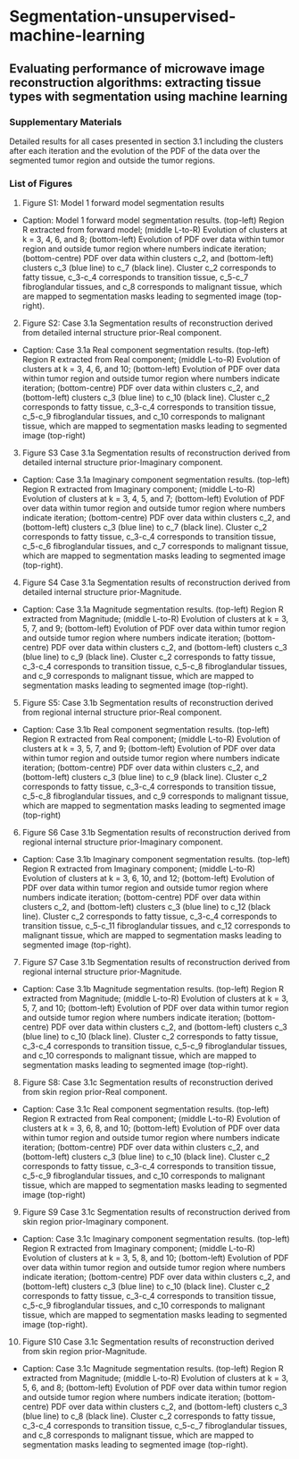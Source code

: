 # Segmentation-unsupervised-machine-learning
## Evaluating performance of microwave image reconstruction algorithms: extracting tissue types with segmentation using machine learning
### Supplementary Materials
Detailed results for all cases presented in section 3.1 including the clusters after each iteration and the evolution of the PDF of the data over the segmented tumor region and outside the tumor regions.

### List of Figures
1. Figure S1: Model 1 forward model segmentation results
* Caption: Model 1 forward model segmentation results. (top-left) Region R extracted from forward model; (middle L-to-R) Evolution of clusters at k = 3, 4, 6, and 8; (bottom-left) Evolution of PDF over data within tumor region and outside tumor region where numbers indicate iteration; (bottom-centre) PDF over data within clusters c_2, and (bottom-left) clusters c_3 (blue line) to c_7 (black line). Cluster c_2 corresponds to fatty tissue, c_3-c_4 corresponds to transition tissue, c_5-c_7 fibroglandular tissues, and c_8 corresponds to malignant tissue, which are mapped to segmentation masks leading to segmented image (top-right).
2. Figure S2: Case 3.1a Segmentation results of reconstruction derived from detailed internal structure prior-Real component.
* Caption: Case 3.1a Real component segmentation results. (top-left) Region R extracted from Real component; (middle L-to-R) Evolution of clusters at k = 3, 4, 6, and 10; (bottom-left) Evolution of PDF over data within tumor region and outside tumor region where numbers indicate iteration; (bottom-centre) PDF over data within clusters c_2, and (bottom-left) clusters c_3 (blue line) to c_10 (black line). Cluster c_2 corresponds to fatty tissue, c_3-c_4 corresponds to transition tissue, c_5-c_9 fibroglandular tissues, and c_10 corresponds to malignant tissue, which are mapped to segmentation masks leading to segmented image (top-right)
3. Figure S3 Case 3.1a Segmentation results of reconstruction derived from detailed internal structure prior-Imaginary component.
* Caption: Case 3.1a Imaginary component segmentation results. (top-left) Region R extracted from Imaginary component; (middle L-to-R) Evolution of clusters at k = 3, 4, 5, and 7; (bottom-left) Evolution of PDF over data within tumor region and outside tumor region where numbers indicate iteration; (bottom-centre) PDF over data within clusters c_2, and (bottom-left) clusters c_3 (blue line) to c_7 (black line). Cluster c_2 corresponds to fatty tissue, c_3-c_4 corresponds to transition tissue, c_5-c_6 fibroglandular tissues, and c_7 corresponds to malignant tissue, which are mapped to segmentation masks leading to segmented image (top-right).
4. Figure S4 Case 3.1a Segmentation results of reconstruction derived from detailed internal structure prior-Magnitude.
* Caption: Case 3.1a Magnitude segmentation results. (top-left) Region R extracted from Magnitude; (middle L-to-R) Evolution of clusters at k = 3, 5, 7, and 9; (bottom-left) Evolution of PDF over data within tumor region and outside tumor region where numbers indicate iteration; (bottom-centre) PDF over data within clusters c_2, and (bottom-left) clusters c_3 (blue line) to c_9 (black line). Cluster c_2 corresponds to fatty tissue, c_3-c_4 corresponds to transition tissue, c_5-c_8 fibroglandular tissues, and c_9 corresponds to malignant tissue, which are mapped to segmentation masks leading to segmented image (top-right).
5. Figure S5: Case 3.1b Segmentation results of reconstruction derived from regional internal structure prior-Real component.
* Caption: Case 3.1b Real component segmentation results. (top-left) Region R extracted from Real component; (middle L-to-R) Evolution of clusters at k = 3, 5, 7, and 9; (bottom-left) Evolution of PDF over data within tumor region and outside tumor region where numbers indicate iteration; (bottom-centre) PDF over data within clusters c_2, and (bottom-left) clusters c_3 (blue line) to c_9 (black line). Cluster c_2 corresponds to fatty tissue, c_3-c_4 corresponds to transition tissue, c_5-c_8 fibroglandular tissues, and c_9 corresponds to malignant tissue, which are mapped to segmentation masks leading to segmented image (top-right)
6. Figure S6 Case 3.1b Segmentation results of reconstruction derived from regional internal structure prior-Imaginary component.
* Caption: Case 3.1b Imaginary component segmentation results. (top-left) Region R extracted from Imaginary component; (middle L-to-R) Evolution of clusters at k = 3, 6, 10, and 12; (bottom-left) Evolution of PDF over data within tumor region and outside tumor region where numbers indicate iteration; (bottom-centre) PDF over data within clusters c_2, and (bottom-left) clusters c_3 (blue line) to c_12 (black line). Cluster c_2 corresponds to fatty tissue, c_3-c_4 corresponds to transition tissue, c_5-c_11 fibroglandular tissues, and c_12 corresponds to malignant tissue, which are mapped to segmentation masks leading to segmented image (top-right).
7. Figure S7 Case 3.1b Segmentation results of reconstruction derived from regional internal structure prior-Magnitude.
* Caption: Case 3.1b Magnitude segmentation results. (top-left) Region R extracted from Magnitude; (middle L-to-R) Evolution of clusters at k = 3, 5, 7, and 10; (bottom-left) Evolution of PDF over data within tumor region and outside tumor region where numbers indicate iteration; (bottom-centre) PDF over data within clusters c_2, and (bottom-left) clusters c_3 (blue line) to c_10 (black line). Cluster c_2 corresponds to fatty tissue, c_3-c_4 corresponds to transition tissue, c_5-c_9 fibroglandular tissues, and c_10 corresponds to malignant tissue, which are mapped to segmentation masks leading to segmented image (top-right).
8. Figure S8: Case 3.1c Segmentation results of reconstruction derived from skin region prior-Real component.
* Caption: Case 3.1c Real component segmentation results. (top-left) Region R extracted from Real component; (middle L-to-R) Evolution of clusters at k = 3, 6, 8, and 10; (bottom-left) Evolution of PDF over data within tumor region and outside tumor region where numbers indicate iteration; (bottom-centre) PDF over data within clusters c_2, and (bottom-left) clusters c_3 (blue line) to c_10 (black line). Cluster c_2 corresponds to fatty tissue, c_3-c_4 corresponds to transition tissue, c_5-c_9 fibroglandular tissues, and c_10 corresponds to malignant tissue, which are mapped to segmentation masks leading to segmented image (top-right)
9. Figure S9 Case 3.1c Segmentation results of reconstruction derived from skin region prior-Imaginary component.
* Caption: Case 3.1c Imaginary component segmentation results. (top-left) Region R extracted from Imaginary component; (middle L-to-R) Evolution of clusters at k = 3, 5, 8, and 10; (bottom-left) Evolution of PDF over data within tumor region and outside tumor region where numbers indicate iteration; (bottom-centre) PDF over data within clusters c_2, and (bottom-left) clusters c_3 (blue line) to c_10 (black line). Cluster c_2 corresponds to fatty tissue, c_3-c_4 corresponds to transition tissue, c_5-c_9 fibroglandular tissues, and c_10 corresponds to malignant tissue, which are mapped to segmentation masks leading to segmented image (top-right).
10. Figure S10 Case 3.1c Segmentation results of reconstruction derived from skin region prior-Magnitude.
* Caption: Case 3.1c Magnitude segmentation results. (top-left) Region R extracted from Magnitude; (middle L-to-R) Evolution of clusters at k = 3, 5, 6, and 8; (bottom-left) Evolution of PDF over data within tumor region and outside tumor region where numbers indicate iteration; (bottom-centre) PDF over data within clusters c_2, and (bottom-left) clusters c_3 (blue line) to c_8 (black line). Cluster c_2 corresponds to fatty tissue, c_3-c_4 corresponds to transition tissue, c_5-c_7 fibroglandular tissues, and c_8 corresponds to malignant tissue, which are mapped to segmentation masks leading to segmented image (top-right).
